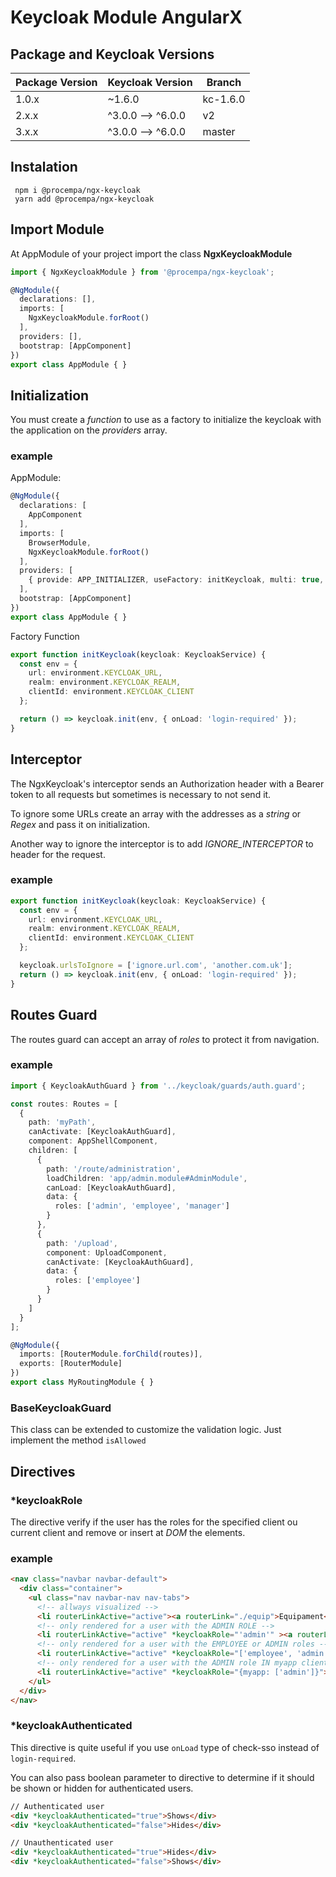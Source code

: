 # Keycloak Module AngularX

## Package and Keycloak Versions

Package Version | Keycloak Version | Branch
-|-|-
 1.0.x | ~1.6.0 | kc-1.6.0
 2.x.x | ^3.0.0 --> ^6.0.0 | v2
 3.x.x | ^3.0.0 --> ^6.0.0 | master

## Instalation

```
 npm i @procempa/ngx-keycloak
 yarn add @procempa/ngx-keycloak
```
## Import Module

At AppModule of your project import the class **NgxKeycloakModule**

``` typescript
import { NgxKeycloakModule } from '@procempa/ngx-keycloak';

@NgModule({
  declarations: [],
  imports: [    
    NgxKeycloakModule.forRoot()    
  ],
  providers: [],
  bootstrap: [AppComponent]
})
export class AppModule { }
```

## Initialization
You must create a _function_ to use as a factory to initialize the keycloak with the application on the _providers_ array.

### example

AppModule:

``` typescript
@NgModule({
  declarations: [
    AppComponent
  ],
  imports: [
    BrowserModule,
    NgxKeycloakModule.forRoot()
  ],
  providers: [
    { provide: APP_INITIALIZER, useFactory: initKeycloak, multi: true, deps: [KeycloakService] }
  ],
  bootstrap: [AppComponent]
})
export class AppModule { }
```

Factory Function

``` typescript
export function initKeycloak(keycloak: KeycloakService) {
  const env = {
    url: environment.KEYCLOAK_URL,
    realm: environment.KEYCLOAK_REALM,
    clientId: environment.KEYCLOAK_CLIENT
  };

  return () => keycloak.init(env, { onLoad: 'login-required' });
}
```

## Interceptor

The NgxKeycloak's interceptor sends an Authorization header with a Bearer token to all requests but sometimes is necessary to not send it. 

To ignore some URLs create an array with the addresses as a _string_ or _Regex_ and pass it on initialization.

Another way to ignore the interceptor is to add *IGNORE_INTERCEPTOR* to header for the request.

### example

``` typescript
export function initKeycloak(keycloak: KeycloakService) {
  const env = {
    url: environment.KEYCLOAK_URL,
    realm: environment.KEYCLOAK_REALM,
    clientId: environment.KEYCLOAK_CLIENT
  };

  keycloak.urlsToIgnore = ['ignore.url.com', 'another.com.uk'];
  return () => keycloak.init(env, { onLoad: 'login-required' });
}
```

## Routes Guard

The routes guard can accept an array of _roles_ to protect it from navigation.

### example

``` typescript
import { KeycloakAuthGuard } from '../keycloak/guards/auth.guard';

const routes: Routes = [
  {
    path: 'myPath',
    canActivate: [KeycloakAuthGuard],
    component: AppShellComponent,
    children: [
      {
        path: '/route/administration',
        loadChildren: 'app/admin.module#AdminModule',
        canLoad: [KeycloakAuthGuard],
        data: {
          roles: ['admin', 'employee', 'manager']
        }
      },
      {
        path: '/upload',
        component: UploadComponent,
        canActivate: [KeycloakAuthGuard],
        data: {
          roles: ['employee']
        }
      }
    ]
  }
];

@NgModule({
  imports: [RouterModule.forChild(routes)],
  exports: [RouterModule]
})
export class MyRoutingModule { }
```

### BaseKeycloakGuard 

This class can be extended to customize the validation logic. Just implement the method `isAllowed`

## Directives

### *keycloakRole

The directive verify if the user has the roles for the specified client ou current client and remove or insert at _DOM_ the elements.

### example

``` html
<nav class="navbar navbar-default">
  <div class="container">
    <ul class="nav navbar-nav nav-tabs">
      <!-- allways visualized -->
      <li routerLinkActive="active"><a routerLink="./equip">Equipament</a></li>
      <!-- only rendered for a user with the ADMIN ROLE -->
      <li routerLinkActive="active" *keycloakRole="'admin'" ><a routerLink="./empresa">Empresa</a></li>
      <!-- only rendered for a user with the EMPLOYEE or ADMIN roles -->
      <li routerLinkActive="active" *keycloakRole="['employee', 'admin']"><a routerLink="./upload">Upload</a></li>
      <!-- only rendered for a user with the ADMIN role IN myapp client -->
      <li routerLinkActive="active" *keycloakRole="{myapp: ['admin']}"><a routerLink="./upload">Upload</a></li>
    </ul>
  </div>
</nav>
```

### *keycloakAuthenticated

This directive is quite useful if you use `onLoad` type of check-sso instead of `login-required`.

You can also pass boolean parameter to directive to determine if it should be shown or hidden for authenticated users.

``` html
// Authenticated user
<div *keycloakAuthenticated="true">Shows</div>
<div *keycloakAuthenticated="false">Hides</div>

// Unauthenticated user
<div *keycloakAuthenticated="true">Hides</div>
<div *keycloakAuthenticated="false">Shows</div>
```
